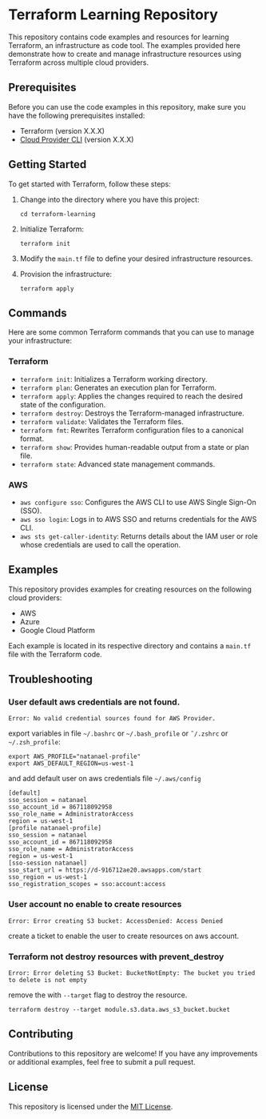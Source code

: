 # Terraform Learning Repository

This repository contains code examples and resources for learning Terraform, an infrastructure as code tool. The examples provided here demonstrate how to create and manage infrastructure resources using Terraform across multiple cloud providers.

## Prerequisites

Before you can use the code examples in this repository, make sure you have the following prerequisites installed:

- Terraform (version X.X.X)
- [Cloud Provider CLI](link-to-cloud-provider-cli) (version X.X.X)

## Getting Started

To get started with Terraform, follow these steps:

1. Change into the directory where you have this project:

    ```shell
    cd terraform-learning
    ```

2. Initialize Terraform:

    ```shell
    terraform init
    ```

3. Modify the `main.tf` file to define your desired infrastructure resources.

4. Provision the infrastructure:

    ```shell
    terraform apply
    ```

## Commands

Here are some common Terraform commands that you can use to manage your infrastructure:

### Terraform

- `terraform init`: Initializes a Terraform working directory.
- `terraform plan`: Generates an execution plan for Terraform.
- `terraform apply`: Applies the changes required to reach the desired state of the configuration.
- `terraform destroy`: Destroys the Terraform-managed infrastructure.
- `terraform validate`: Validates the Terraform files.
- `terraform fmt`: Rewrites Terraform configuration files to a canonical format.
- `terraform show`: Provides human-readable output from a state or plan file.
- `terraform state`: Advanced state management commands.

### AWS

- `aws configure sso`: Configures the AWS CLI to use AWS Single Sign-On (SSO).
- `aws sso login`: Logs in to AWS SSO and returns credentials for the AWS CLI.
- `aws sts get-caller-identity`: Returns details about the IAM user or role whose credentials are used to call the operation.

## Examples

This repository provides examples for creating resources on the following cloud providers:

- AWS
- Azure
- Google Cloud Platform

Each example is located in its respective directory and contains a `main.tf` file with the Terraform code.

## Troubleshooting

### User default aws credentials are not found. 

```shell
Error: No valid credential sources found for AWS Provider.
```

export variables in file `~/.bashrc` or `~/.bash_profile` or `˜/.zshrc` or `~/.zsh_profile`:

```shell
export AWS_PROFILE="natanael-profile"
export AWS_DEFAULT_REGION=us-west-1
```

and add default user on aws credentials file `~/.aws/config`

```shell
[default]
sso_session = natanael
sso_account_id = 867118092958
sso_role_name = AdministratorAccess
region = us-west-1
[profile natanael-profile]
sso_session = natanael
sso_account_id = 867118092958
sso_role_name = AdministratorAccess
region = us-west-1
[sso-session natanael]
sso_start_url = https://d-916712ae20.awsapps.com/start
sso_region = us-west-1
sso_registration_scopes = sso:account:access
```

### User account no enable to create resources

```shell
Error: Error creating S3 bucket: AccessDenied: Access Denied
```

create a ticket to enable the user to create resources on aws account.

### Terraform not destroy resources with prevent_destroy

```shell
Error: Error deleting S3 Bucket: BucketNotEmpty: The bucket you tried to delete is not empty
```

remove the with `--target` flag to destroy the resource.

```shell
terraform destroy --target module.s3.data.aws_s3_bucket.bucket
```

## Contributing

Contributions to this repository are welcome! If you have any improvements or additional examples, feel free to submit a pull request.

## License

This repository is licensed under the [MIT License](link-to-license-file).